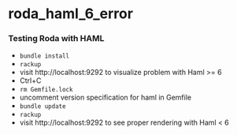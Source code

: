# roda_haml_6_error
### Testing Roda with HAML

* `bundle install`
* `rackup` 
* visit http://localhost:9292 to visualize problem with Haml >= 6
* Ctrl+C
* `rm Gemfile.lock`
* uncomment version specification for haml in Gemfile
* `bundle update`
* `rackup` 
* visit http://localhost:9292 to see proper rendering with Haml < 6

